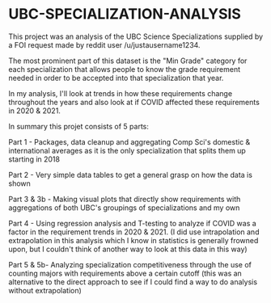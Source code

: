 # UBC-SPECIALIZATION-ANALYSIS

This project was an analysis of the UBC Science Specializations supplied by a FOI request made by reddit user /u/justausername1234.

The most prominent part of this dataset is the "Min Grade" category for each specialization that allows people to know the grade requirement needed in order to be accepted into that specialization that year. 

In my analysis, I'll look at trends in how these requirements change throughout the years and also look at if COVID affected these requirements in 2020 & 2021. 

In summary this projet consists of 5 parts:

Part 1 - Packages, data cleanup and aggregating Comp Sci's domestic & international averages as it is the only specialization that splits them up starting in 2018

Part 2 - Very simple data tables to get a general grasp on how the data is shown

Part 3 & 3b - Making visual plots that directly show requirements with aggregations of both UBC's groupings of specializations and my own

Part 4 - Using regression analysis and T-testing to analyze if COVID was a factor in the requirement trends in 2020 & 2021. (I did use intrapolation and extrapolation in this analysis which I know in statistics is generally frowned upon, but I couldn't think of another way to look at this data in this way)
 
Part 5 & 5b- Analyzing specialization competitiveness through the use of counting majors with requirements above a certain cutoff (this was an alternative to the direct approach to see if I could find a way to do analysis without extrapolation) 
